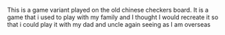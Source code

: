 This is a game variant played on the old chinese checkers board. It is a game that i used to play with my family and I thought I would recreate it so that i could play it with my dad and uncle again seeing as I am overseas